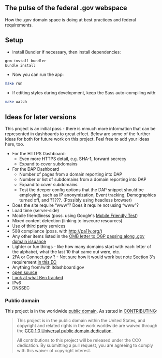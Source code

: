 ## The pulse of the federal .gov webspace

How the .gov domain space is doing at best practices and federal requirements.

## Setup

* Install Bundler if necessary, then install dependencies:

```bash
gem install bundler
bundle install
```

* Now you can run the app:

```bash
make run
```

* If editing styles during development, keep the Sass auto-compiling with:

```bash
make watch
```

## Ideas for later versions

This project is an initial pass - there is mmuch more information that can be represented in dashboards to great effect.  Below are some of the further ideas for both for future work on this project.  Feel free to add your ideas here, too.

* For the HTTPS Dashboard:
  * Even more HTTPS detail, e.g. SHA-1, forward secrecy
  * Expand to cover subdomains
* For the DAP Dashboard
  * Number of pages from a domain reporting into DAP
  * Number or list of subdomains from a domain reporting into DAP
  * Expand to cover subdomains
  * Test the deeper config options that the DAP snippet should be employing, such as IP anonymization, Event tracking, Demographics turned off, and ?????.  (Possibly using headless browser)
* Does the site require “www”? Does it require not using “www”?
* Load time (server-side)
* Mobile friendliness (poss. using Google's [Mobile Friendly Test](http://www.nextgov.com/mobile/2015/04/here-are-agency-websites-google-doesnt-think-are-mobile-friendly/110812/?oref=ng-relatedstories))
* Mixed content detection (linking to insecure resources)
* Use of third party services
* 508 compliance (poss. with http://pa11y.org/)
* Any other items listed in the [OMB letter to OGP passing along .gov domain issuance](https://www.whitehouse.gov/sites/default/files/omb/egov/memo/policies-for-dot-gov-domain-issuance-for-federal-agency-public-websites.pdf)
* Lighter or fun things - like how many domains start with each letter of the alphabet, what the last 10 that came out were, etc.  
* 2FA or Connect.gov ?  - Not sure how it would work but note Section 3's requirement [in this EO](https://www.whitehouse.gov/the-press-office/2014/10/17/executive-order-improving-security-consumer-financial-transactions)
* Anything from/with itdashboard.gov
* [open source](https://github.com/18F/pulse/issues/204)
* [Look at what Ben tracked](http://ben.balter.com/2011/09/07/analysis-of-federal-executive-domains/)
* IPv6
* DNSSEC


### Public domain

This project is in the worldwide [public domain](LICENSE.md). As stated in [CONTRIBUTING](CONTRIBUTING.md):

> This project is in the public domain within the United States, and copyright and related rights in the work worldwide are waived through the [CC0 1.0 Universal public domain dedication](https://creativecommons.org/publicdomain/zero/1.0/).
>
> All contributions to this project will be released under the CC0 dedication. By submitting a pull request, you are agreeing to comply with this waiver of copyright interest.
